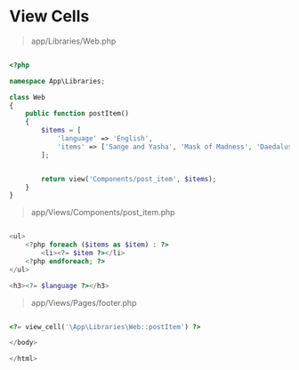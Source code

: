 # View Cells

> app/Libraries/Web.php

```php

<?php

namespace App\Libraries;

class Web
{
    public function postItem()
    {
        $items = [
            'language' => 'English',
            'items' => ['Sange and Yasha', 'Mask of Madness', 'Daedalus', 'Monkey King Bar']
        ];


        return view('Components/post_item', $items);
    }
}

```

>  app/Views/Components/post_item.php

```php

<ul>
    <?php foreach ($items as $item) : ?>
        <li><?= $item ?></li>
    <?php endforeach; ?>
</ul>

<h3><?= $language ?></h3>

```

>  app/Views/Pages/footer.php

```php

<?= view_cell('\App\Libraries\Web::postItem') ?>

</body>

</html>

```